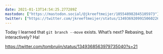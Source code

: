 ```yaml
---
date: 2021-01-13T14:54:25.277289Z
mastodon: ["https://mastodon.social/@jkreeftmeijer/105548982845105973"]
twitter: ["https://twitter.com/jkreeftmeijer/status/1349369209915060226"]
---
```

Today I learned that `git branch --move` exists. What’s next? Rebasing, but interactively? Ha!

https://twitter.com/tombruijn/status/1349368563979735040?s=21
